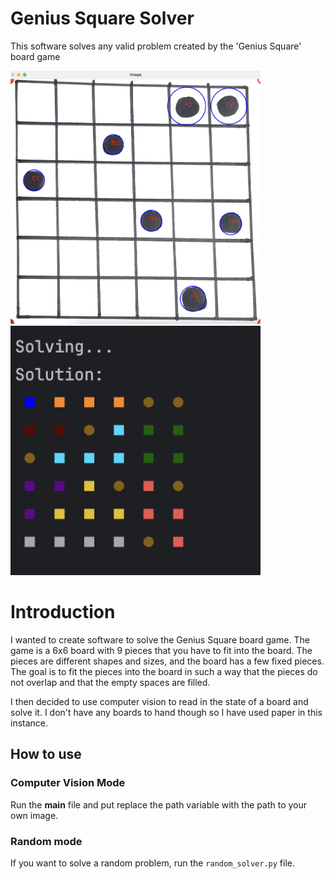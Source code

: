 # Genius Square Solver

This software solves any valid problem created by the 'Genius Square' board game

<img width="400" alt="Read data" src="res/Read Data.png">
<img width="400" alt="Screenshot 2023-08-07 at 10 56 45" src="res/Console output.png">

# Introduction
I wanted to create software to solve the Genius Square board game.
The game is a 6x6 board with 9 pieces that you have to fit into the board. The pieces are different shapes and sizes, and the board has a few fixed pieces.
The goal is to fit the pieces into the board in such a way that the pieces do not overlap and that the empty spaces are filled.

I then decided to use computer vision to read in the state of a board and solve it. I don't have any boards
to hand though so I have used paper in this instance.

## How to use
### Computer Vision Mode
Run the __main__ file and put replace the path variable with the path to your own image.

### Random mode
If you want to solve a random problem, run the ```random_solver.py``` file.


